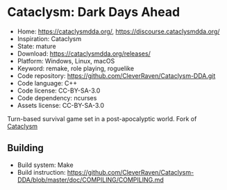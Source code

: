 # Cataclysm: Dark Days Ahead

- Home: https://cataclysmdda.org/, https://discourse.cataclysmdda.org/
- Inspiration: Cataclysm
- State: mature
- Download: https://cataclysmdda.org/releases/
- Platform: Windows, Linux, macOS
- Keyword: remake, role playing, roguelike
- Code repository: https://github.com/CleverRaven/Cataclysm-DDA.git
- Code language: C++
- Code license: CC-BY-SA-3.0
- Code dependency: ncurses
- Assets license: CC-BY-SA-3.0

Turn-based survival game set in a post-apocalyptic world.
Fork of [Cataclysm](cataclysm.md)

## Building

- Build system: Make
- Build instruction: https://github.com/CleverRaven/Cataclysm-DDA/blob/master/doc/COMPILING/COMPILING.md
